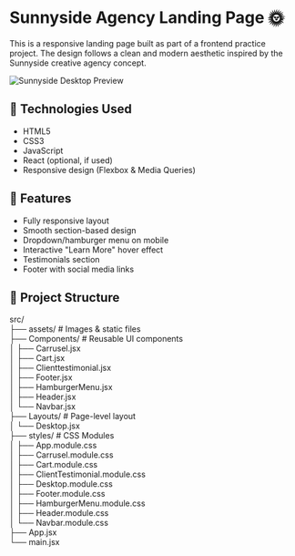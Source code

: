 
# Sunnyside Agency Landing Page 🌞

This is a responsive landing page built as part of a frontend practice project. The design follows a clean and modern aesthetic inspired by the Sunnyside creative agency concept.

![Sunnyside Desktop Preview](../Agency-Landig-Page/public/design/desktop-design.jpg)

## 🚀 Technologies Used

- HTML5
- CSS3
- JavaScript
- React (optional, if used)
- Responsive design (Flexbox & Media Queries)

## 🎯 Features

- Fully responsive layout
- Smooth section-based design
- Dropdown/hamburger menu on mobile
- Interactive "Learn More" hover effect
- Testimonials section
- Footer with social media links

## 📂 Project Structure

src/        
├── assets/ # Images & static files                 
├── Components/ # Reusable UI components        
│ ├── Carrusel.jsx      
│ ├── Cart.jsx      
│ ├── Clienttestimonial.jsx     
│ ├── Footer.jsx        
│ ├── HamburgerMenu.jsx     
│ ├── Header.jsx        
│ └── Navbar.jsx        
├── Layouts/ # Page-level layout        
│ └── Desktop.jsx       
├── styles/ # CSS Modules       
│ ├── App.module.css        
│ ├── Carrusel.module.css       
│ ├── Cart.module.css       
│ ├── ClientTestimonial.module.css      
│ ├── Desktop.module.css        
│ ├── Footer.module.css     
│ ├── HamburgerMenu.module.css      
│ ├── Header.module.css     
│ └── Navbar.module.css     
├── App.jsx     
└── main.jsx        